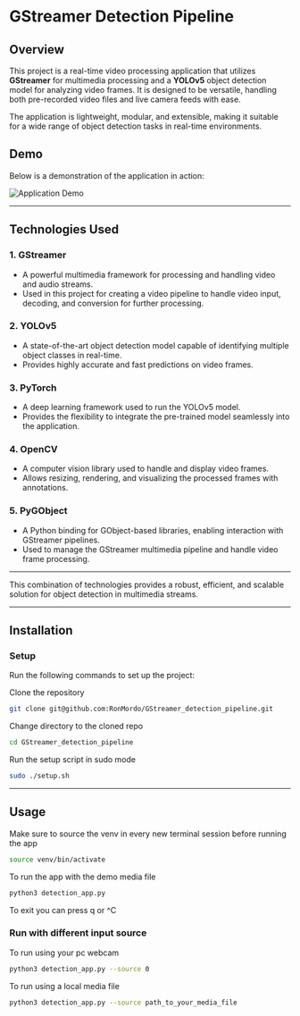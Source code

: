 # GStreamer Detection Pipeline

## Overview
This project is a real-time video processing application that utilizes **GStreamer** for multimedia processing and a **YOLOv5** object detection model for analyzing video frames. It is designed to be versatile, handling both pre-recorded video files and live camera feeds with ease.

The application is lightweight, modular, and extensible, making it suitable for a wide range of object detection tasks in real-time environments.

## Demo

Below is a demonstration of the application in action:

![Application Demo](assets/demo.gif)


---

## Technologies Used
### **1. GStreamer**
- A powerful multimedia framework for processing and handling video and audio streams.
- Used in this project for creating a video pipeline to handle video input, decoding, and conversion for further processing.

### **2. YOLOv5**
- A state-of-the-art object detection model capable of identifying multiple object classes in real-time.
- Provides highly accurate and fast predictions on video frames.

### **3. PyTorch**
- A deep learning framework used to run the YOLOv5 model.
- Provides the flexibility to integrate the pre-trained model seamlessly into the application.

### **4. OpenCV**
- A computer vision library used to handle and display video frames.
- Allows resizing, rendering, and visualizing the processed frames with annotations.

### **5. PyGObject**
- A Python binding for GObject-based libraries, enabling interaction with GStreamer pipelines.
- Used to manage the GStreamer multimedia pipeline and handle video frame processing.

---

This combination of technologies provides a robust, efficient, and scalable solution for object detection in multimedia streams.

---

## Installation

### Setup
Run the following commands to set up the project:

Clone the repository
```bash
git clone git@github.com:RonMordo/GStreamer_detection_pipeline.git
```
Change directory to the cloned repo
```bash
cd GStreamer_detection_pipeline
```
Run the setup script in sudo mode
```bash
sudo ./setup.sh
```

---

## Usage

Make sure to source the venv in every new terminal session before running the app
```bash
source venv/bin/activate
```
To run the app with the demo media file
```bash
python3 detection_app.py
```
To exit you can press q or ^C

### Run with different input source  

To run using your pc webcam
```bash
python3 detection_app.py --source 0
```
To run using a local media file
```bash
python3 detection_app.py --source path_to_your_media_file
```
